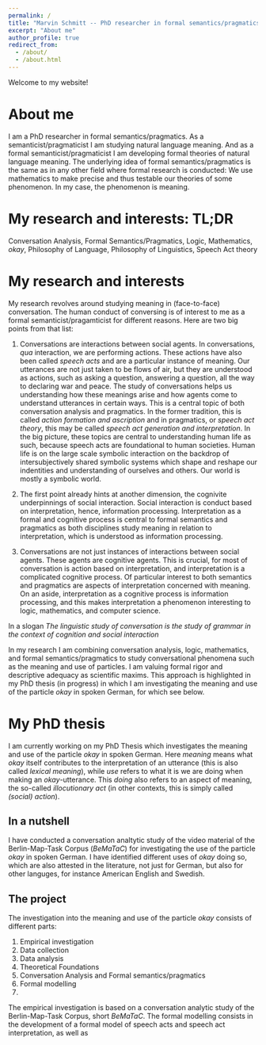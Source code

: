 ```yaml
---
permalink: /
title: "Marvin Schmitt -- PhD researcher in formal semantics/pragmatics"
excerpt: "About me"
author_profile: true
redirect_from: 
  - /about/
  - /about.html
---
```


Welcome to my website!

About me
======
I am a PhD researcher in formal semantics/pragmatics. As a semanticist/pragmaticist I am studying natural language meaning. And as a formal semanticist/pragmaticist I am developing formal theories of natural language meaning. The underlying idea of formal semantics/pragmatics is the same as in any other field where formal research is conducted: We use mathematics to make precise and thus testable our theories of some phenomenon. In my case, the phenomenon is meaning.


My research and interests: TL;DR
======
Conversation Analysis, Formal Semantics/Pragmatics, Logic, Mathematics, _okay_, Philosophy of Language, Philosophy of Linguistics, Speech Act theory

My research and interests
======

My research revolves around studying meaning in (face-to-face) conversation. The human conduct of conversing is of interest to me as a formal semanticist/pragamticist for different reasons. Here are two big points from that list:

1. Conversations are interactions between social agents. In conversations, _qua_ interaction, we are performing actions. These actions have also been called _speech acts_ and are a particular instance of meaning. Our utterances are not just taken to be flows of air, but they are understood as actions, such as asking a question, answering a question, all the way to declaring war and peace. The study of conversations helps us understanding how these meanings arise and how agents come to understand utterances in certain ways. This is a central topic of both conversation analysis and pragmatics. In the former tradition, this is called _action formation and ascription_ and in pragmatics, or _speech act theory_, this may be called _speech act generation and interpretation_. In the big picture, these topics are central to understanding human life as such, because speech acts are foundational to human societies. Human life is on the large scale symbolic interaction on the backdrop of intersubjectively shared symbolic systems which shape and reshape our indentities and understanding of ourselves and others. Our world is mostly a symbolic world.
2. The first point already hints at another dimension, the cognivite underpinnings of social interaction. Social interaction is conduct based on interpretation, hence, information processing. Interpretation as a formal and cognitive process is central to formal semantics and pragmatics as both disciplines study meaning in relation to interpretation, which is understood as information processing. 





4. Conversations are not just instances of interactions between social agents. These agents are cognitive agents. This is crucial, for most of conversation is action based on interpretation, and interpretation is a complicated cognitive process. Of particular interest to both semantics and pragmatics are aspects of interpretation concerned with meaning. On an aside, interpretation as a cognitive process is information processing, and this makes interpretation a phenomenon interesting to logic, mathematics, and computer science.

In a slogan _The linguistic study of conversation is the study of grammar in the context of cognition and social interaction_

In my research I am combining conversation analysis, logic, mathematics, and formal semantics/pragmatics to study conversational phenomena such as the meaning and use of particles. I am valuing formal rigor and descriptive adequacy as scientific maxims. This approach is highlighted in my PhD thesis (in progress) in which I am investigating the meaning and use of the particle _okay_ in spoken German, for which see below.




My PhD thesis
======

I am currently working on my PhD Thesis which investigates the meaning and use of the particle _okay_ in spoken German. Here _meaning_ means what _okay_ itself contributes to the interpretation of an utterance (this is also called _lexical meaning_), while _use_ refers to what it is we are doing when making an _okay_-utterance. This _doing_ also refers to an aspect of meaning, the so-called _illocutionary act_ (in other contexts, this is simply called _(social) action_).

In a nutshell
------

I have conducted a conversation analtytic study of the video material of the Berlin-Map-Task Corpus (_BeMaTaC_) for investigating the use of the particle _okay_ in spoken German. I have identified different uses of _okay_ doing so, which are also attested in the literature, not just for German, but also for other languges, for instance American English and Swedish.

The project
------

The investigation into the meaning and use of the particle _okay_ consists of different parts:

1. Empirical investigation
  1. Data collection
  2. Data analysis
2. Theoretical Foundations
  1. Conversation Analysis and Formal semantics/pragmatics
4. Formal modelling
  1. 

The empirical investigation is based on a conversation analytic study of the Berlin-Map-Task Corpus, short _BeMaTaC_. The formal modelling consists in the development of a formal model of speech acts and speech act interpretation, as well as 
